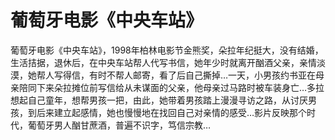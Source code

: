# 葡萄牙电影《中央车站》

葡萄牙电影《中央车站》，1998年柏林电影节金熊奖，朵拉年纪挺大，没有结婚，生活拮据，退休后，在中央车站帮人代写书信，她年少时就离开酗酒父亲，亲情淡漠，她帮人写得信，有时不帮人邮寄，看了后自己撕掉…一天，小男孩约书亚在母亲陪同下来朵拉摊位前写信给从未谋面的父亲，他母亲过马路时被车装身亡…多拉想起自己童年，想帮男孩一把，由此，她带着男孩踏上漫漫寻访之路，从讨厌男孩，到后来建立起感情，她也慢慢地在找回自己对亲情的感受…影片反映那个时代，葡萄牙男人酗甘蔗酒，普遍不识字，笃信宗教…